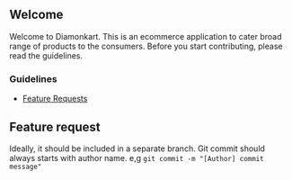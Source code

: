 ## Welcome
Welcome to Diamonkart. This is an ecommerce application to cater broad range of products to the consumers.
Before you start contributing, please read the guidelines.

### Guidelines

 - [Feature Requests](#feature)

 ## <a name="feature"></a> Feature request
 Ideally, it should be included in a separate branch. 
 Git commit should always starts with author name. e,g `git commit -m "[Author] commit message"`



